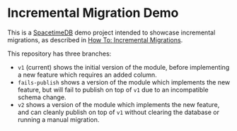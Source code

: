 # Incremental Migration Demo

This is a [SpacetimeDB](https://spacetimedb.com/) demo project intended to showcase incremental migrations, as described in [How To: Incremental Migrations](https://spacetimedb.com/docs/how-to/incremental-migrations).

This repository has three branches:

- `v1` (current) shows the initial version of the module, before implementing a new feature which requires an added column.
- `fails-publish` shows a version of the module which implements the new feature, but will fail to publish on top of `v1` due to an incompatible schema change.
- `v2` shows a version of the module which implements the new feature, and can cleanly publish on top of `v1` without clearing the database or running a manual migration.
